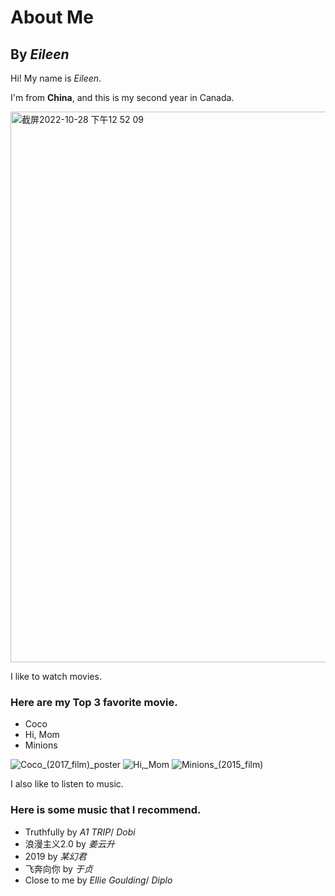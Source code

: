 # About Me
## By *Eileen*

Hi! My name is *Eileen*.

I'm from **China**, and this is my second year in Canada. 

<img width="881" alt="截屏2022-10-28 下午12 52 09" src="https://user-images.githubusercontent.com/116816519/198690858-1e5ea05b-a517-42e5-8b68-a470f03b984d.png">

I like to watch movies. 

### Here are my **Top 3** favorite movie.

* Coco
* Hi, Mom
* Minions

![Coco_(2017_film)_poster](https://user-images.githubusercontent.com/116816519/198691671-4c432d95-fc77-4bfb-b8b6-9287b8084eeb.jpeg)
![Hi,_Mom](https://user-images.githubusercontent.com/116816519/198691227-ad937571-6f9d-4397-922d-c427c4f76667.jpeg)
![Minions_(2015_film)](https://user-images.githubusercontent.com/116816519/198691278-247cf347-1e6c-4115-8e1c-bef3146e1ae3.jpeg)


I also like to listen to music. 

### Here is some music that I recommend.

* Truthfully  by  *A1 TRIP*/ *Dobi*
* 浪漫主义2.0  by  *姜云升*
* 2019  by  *某幻君*
* 飞奔向你  by  *于贞*
* Close to me  by  *Ellie Goulding*/ *Diplo*


